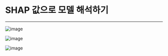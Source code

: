 # SHAP 값으로 모델 해석하기
---


![image](https://github.com/user-attachments/assets/53555db3-9816-4c35-bc2a-7763a4020cf4)


![image](https://github.com/user-attachments/assets/430319e2-5ab7-4d8f-8880-a93ce4241283)


![image](https://github.com/user-attachments/assets/a881aa31-794c-4b24-aeda-a5ef0bd9affa)

